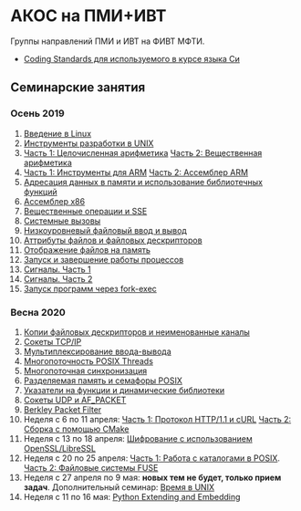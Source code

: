 # АКОС на ПМИ+ИВТ

Группы направлений ПМИ и ИВТ на ФИВТ МФТИ.

 * [Coding Standards для используемого в курсе языка Си](practice/codestyle.md)

## Семинарские занятия

### Осень 2019

 1. [Введение в Linux](practice/linux_basics/intro.md)
  2. [Инструменты разработки в UNIX](practice/linux_basics/devtools.md)
 3. [Часть 1: Целочисленная арифметика](practice/integers/)
 [Часть 2: Вещественная арифметика](practice/ieee754/)
 4. [Часть 1: Инструменты для ARM](practice/arm/)
 [Часть 2: Ассемблер ARM](practice/asm/arm_basics/)
 5. [Адресация данных в памяти и использование библиотечных функций](practice/arm_globals_plt/)
 6. [Ассемблер x86](practice/asm/x86_basics/)
 7. [Вещественные операции и SSE](practice/asm/x86_fpmath/)
 8. [Системные вызовы](practice/asm/nostdlib_baremetal/)
 9. [Низкоуровневый файловый ввод и вывод](practice/file_io/)
 10. [Аттрибуты файлов и файловых дескрипторов](practice/stat_fcntl/)
 11. [Отображение файлов на память](practice/mmap/)
 12. [Запуск и завершение работы процессов](practice/fork/)
 13. [Сигналы. Часть 1](practice/signal-1/)
 14. [Сигналы. Часть 2](practice/signal-2/)
 15. [Запуск программ через fork-exec](practice/exec-rlimit-ptrace/)


### Весна 2020
 1. [Копии файловых дескрипторов и неименованные каналы](practice/fdup-pipe/)
 2. [Сокеты TCP/IP](practice/sockets-tcp/)
 3. [Мультиплексирование ввода-вывода](practice/epoll/)
 4. [Многопоточность POSIX Threads](practice/pthread/)
 5. [Многопоточная синхронизация](practice/mutex-condvar-atomic/)
 6. [Разделяемая память и семафоры POSIX](practice/posix_ipc/)
 7. [Указатели на функции и динамические библиотеки](practice/function-pointers/)
 8. [Сокеты UDP и AF_PACKET](practice/sockets-udp/)
 9. [Berkley Packet Filter](practice/bpf/)
 10. Неделя с 6 по 11 апреля: [Часть 1: Протокол HTTP/1.1 и cURL](practice/http-curl/) [Часть 2: Сборка с помощью CMake](practice/linux_basics/cmake.md)
 11. Неделя с 13 по 18 апреля: [Шифрование с использованием OpenSSL/LibreSSL](practice/openssl/)
 12. Неделя с 20 по 25 апреля: [Часть 1: Работа с каталогами в POSIX](practice/posix_dirent_time). [Часть 2: Файловые системы FUSE](practice/fuse/)
 13. Неделя с 27 апреля по 9 мая: **новых тем не будет, только прием задач**. Дополнительный семинар: [Время в UNIX](practice/time/)
 14. Неделя с 11 по 16 мая: [Python Extending and Embedding](practice/python/)
